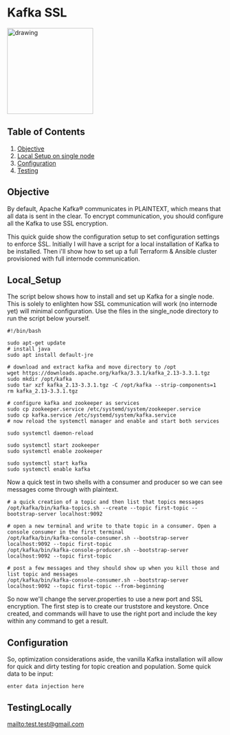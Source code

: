 # Kafka SSL

<img src="https://www.nicepng.com/png/detail/246-2467588_kafka-logo-tall-apache-kafka-logo.png" alt="drawing" width="200"/>

## Table of Contents
1. [Objective](#Objective)
2. [Local Setup on single node](#Local_Setup)
3. [Configuration](#Configuration)
4. [Testing](#Testing<space>Locally)


## Objective

By default, Apache Kafka® communicates in <abbr>PLAINTEXT</abbr>, which means that all data is sent in the clear. To encrypt communication, you should configure all the Kafka to use <abbr>SSL</abbr> encryption.

This quick guide show the configuration setup to set configuration settings to enforce SSL. Initially I will have a script for a local installation of Kafka to be installed. Then i'll show how to set up a full Terraform & Ansible cluster provisioned with full internode communication.

## Local_Setup

The script below shows how to install and set up Kafka for a single node. This is solely to enlighten how SSL communication will work (no internode yet) will minimal configuration. Use the files in the single_node directory to run the script below yourself.

```
#!/bin/bash

sudo apt-get update
# install java
sudo apt install default-jre

# download and extract kafka and move directory to /opt
wget https://downloads.apache.org/kafka/3.3.1/kafka_2.13-3.3.1.tgz
sudo mkdir /opt/kafka
sudo tar xzf kafka_2.13-3.3.1.tgz -C /opt/kafka --strip-components=1
rm kafka_2.13-3.3.1.tgz

# configure kafka and zookeeper as services
sudo cp zookeeper.service /etc/systemd/system/zookeeper.service
sudo cp kafka.service /etc/systemd/system/kafka.service
# now reload the systemctl manager and enable and start both services

sudo systemctl daemon-reload 

sudo systemctl start zookeeper
sudo systemctl enable zookeeper

sudo systemctl start kafka
sudo systemctl enable kafka

```

Now a quick test in two shells with a consumer and producer so we can see messages come through with plaintext.

```
# a quick creation of a topic and then list that topics messages
/opt/kafka/bin/kafka-topics.sh --create --topic first-topic --bootstrap-server localhost:9092

# open a new terminal and write to thate topic in a consumer. Open a console consumer in the first terminal
/opt/kafka/bin/kafka-console-consumer.sh --bootstrap-server localhost:9092 --topic first-topic
/opt/kafka/bin/kafka-console-producer.sh --bootstrap-server localhost:9092 --topic first-topic

# post a few messages and they should show up when you kill those and list topic and messages
/opt/kafka/bin/kafka-console-consumer.sh --bootstrap-server localhost:9092 --topic first-topic --from-beginning
```

So now we'll change the server.properties to use a new port and SSL encryption. The first step is to create our truststore and keystore. Once created, and commands will have to use the right port and include the key within any command to get a result. 

## Configuration

So, optimization considerations aside, the vanilla Kafka installation will allow for quick and dirty testing for topic creation and population. Some quick data to be input: 

`enter data injection here`

## Testing<space>Locally

[mailto:test.test@gmail.com](mailto:test.test@gmail.com)
